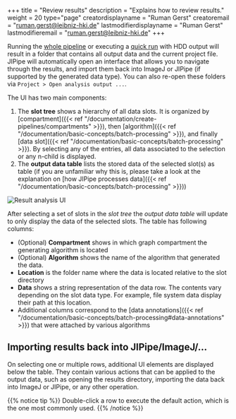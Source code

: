 +++
title = "Review results"
description = "Explains how to review results."
weight = 20
type="page"
creatordisplayname = "Ruman Gerst"
creatoremail = "ruman.gerst@leibniz-hki.de"
lastmodifierdisplayname = "Ruman Gerst"
lastmodifieremail = "ruman.gerst@leibniz-hki.de"
+++

Running the [whole pipeline](documentation/run-pipelines/run/) or executing a [quick run](/documentation/run-pipelines/quick-run/) with HDD output will result in a folder that contains all 
output data and the current project file. JIPipe will automatically open an interface that allows you to navigate through the results, and import them back into ImageJ or JIPipe (if supported by the generated data type).
You can also re-open these folders via `Project > Open analysis output ...`.

The UI has two main components:

1. The **slot tree** shows a hierarchy of all data slots. It is organized by [compartment]({{< ref "/documentation/create-pipelines/compartments" >}}), then [algorithm]({{< ref "/documentation/basic-concepts/batch-processing" >}}), and finally [data slot]({{< ref "/documentation/basic-concepts/batch-processing" >}}). By selecting any of the entries, all data associated to the selection or any n-child is displayed.
2. The **output data table** lists the stored data of the selected slot(s) as table (if you are unfamiliar why this is, please take a look at the explanation on [how JIPipe processes data]({{< ref "/documentation/basic-concepts/batch-processing" >}}))

![Result analysis UI](/img/documentation/result-analysis-ui.png)

After selecting a set of slots in the *slot tree* the *output data table* will update to only display the data of the selected slots.
The table has following columns:

* (Optional) **Compartment** shows in which graph compartment the generating algorithm is located
* (Optional) **Algorithm** shows the name of the algorithm that generated the data.
* **Location** is the folder name where the data is located relative to the slot directory
* **Data** shows a string representation of the data row. The contents vary depending on the slot data type. For example, file system data display their path at this location.
* Additional columns correspond to the [data annotations]({{< ref "/documentation/basic-concepts/batch-processing#data-annotations" >}}) that were attached by various algorithms

## Importing results back into JIPipe/ImageJ/...

On selecting one or multiple rows, additional UI elements are displayed below the table. They contain various actions that can be applied to the output data, such
as opening the results directory, importing the data back into ImageJ or JIPipe, or any other operation.

{{% notice tip %}}
Double-click a row to execute the default action, which is the one most commonly used.
{{% /notice %}}


<!-- <p><video src="/img/documentation/result-analysis-navigation.webm" controls loop/></p> -->

